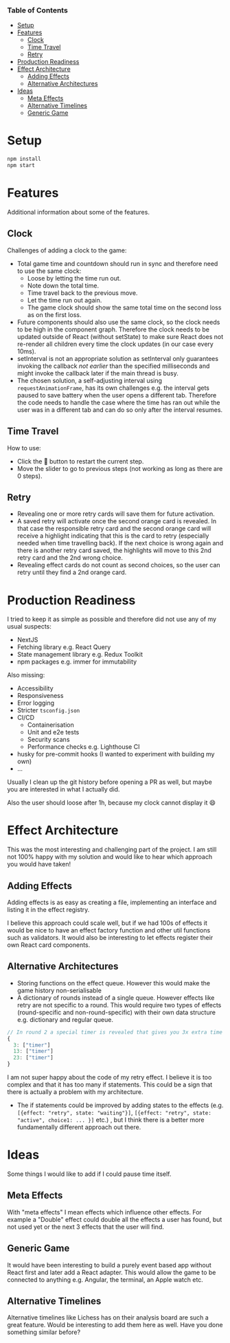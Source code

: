 ### Table of Contents

- [Setup](#setup)
- [Features](#features)
    - [Clock](#clock)
    - [Time Travel](#time-travel)
    - [Retry](#retry)
- [Production Readiness](#production-readiness)
- [Effect Architecture](#effect-architecture)
    - [Adding Effects](#adding-effects)
    - [Alternative Architectures](#alternative-architectures)
- [Ideas](#Ideas)
    - [Meta Effects](#meta-effects)
    - [Alternative Timelines](#alternative-timelines)
    - [Generic Game](#generic-game)

# Setup
```bash
npm install
npm start
```
# Features
Additional information about some of the features.

## Clock
Challenges of adding a clock to the game:
- Total game time and countdown should run in sync and therefore need to use the same clock:
    - Loose by letting the time run out.
    - Note down the total time.
    - Time travel back to the previous move.
    - Let the time run out again.
    - The game clock should show the same total time on the second loss as on the first loss.
- Future components should also use the same clock, so the clock needs to be high in the component graph. Therefore the clock needs to be updated outside of React (without setState) to make sure React does not re-render all children every time the clock updates (in our case every 10ms).
- setInterval is not an appropriate solution as setInterval only guarantees invoking the callback *not earlier* than the specified milliseconds and might invoke the callback later if the main thread is busy.
- The chosen solution, a self-adjusting interval using `requestAnimationFrame`, has its own challenges e.g. the interval gets paused to save battery when the user opens a different tab. Therefore the code needs to handle the case where the time has ran out while the user was in a different tab and can do so only after the interval resumes.

## Time Travel
How to use:
- Click the 🐾 button to restart the current step.
- Move the slider to go to previous steps (not working as long as there are 0 steps).

## Retry

- Revealing one or more retry cards will save them for future activation.
- A saved retry will activate once the second orange card is revealed. In that case the responsible retry card and the second orange card will receive a highlight indicating that this is the card to retry (especially needed when time travelling back). If the next choice is wrong again and there is another retry card saved, the highlights will move to this 2nd retry card and the 2nd wrong choice.
- Revealing effect cards do not count as second choices, so the user can retry until they find a 2nd orange card.

# Production Readiness
I tried to keep it as simple as possible and therefore did not use any of my usual suspects:
- NextJS
- Fetching library e.g. React Query
- State management library e.g. Redux Toolkit
- npm packages e.g. immer for immutability

Also missing:
- Accessibility
- Responsiveness
- Error logging
- Stricter `tsconfig.json`
- CI/CD
    - Containerisation
    - Unit and e2e tests
    - Security scans
    - Performance checks e.g. Lighthouse CI
- husky for pre-commit hooks (I wanted to experiment with building my own)
- ...

Usually I clean up the git history before opening a PR as well, but maybe you are interested in what I actually did.

Also the user should loose after 1h, because my clock cannot display it 😄

# Effect Architecture

This was the most interesting and challenging part of the project. I am still not 100% happy with my solution and would like to hear which approach you would have taken!

## Adding Effects
Adding effects is as easy as creating a file, implementing an interface and listing it in the effect registry.

I believe this approach could scale well, but if we had 100s of effects it would be nice to have an effect factory function and other util functions such as validators. It would also be interesting to let effects register their own React card components.

## Alternative Architectures

- Storing functions on the effect queue. However this would make the game history non-serialisable
- A dictionary of rounds instead of a single queue. However effects like retry are not specific to a round. This would require two types of effects (round-specific and non-round-specific) with their own data structure e.g. dictionary and regular queue.
```ts
// In round 2 a special timer is revealed that gives you 3x extra time every 10 moves
{
  3: ["timer"]
  13: ["timer"]
  23: ["timer"]
}
```
I am not super happy about the code of my retry effect. I believe it is too complex and that it has too many if statements. This could be a sign that there is actually a problem with my architecture.
- The if statements could be improved by adding states to the effects (e.g. `[{effect: "retry", state: "waiting"}]`, `[{effect: "retry", state: "active", choice1: ... }]` etc.) , but I think there is a better more fundamentally different approach out there.

# Ideas
Some things I would like to add if I could pause time itself.

## Meta Effects
With "meta effects" I mean effects which influence other effects. For example a "Double" effect could double all the effects a user has found, but not used yet or the next 3 effects that the user will find.

## Generic Game
It would have been interesting to build a purely event based app without React first and later add a React adapter. This would allow the game to be connected to anything e.g. Angular, the terminal, an Apple watch etc.

## Alternative Timelines
Alternative timelines like Lichess has on their analysis board are such a great feature. Would be interesting to add them here as well. Have you done something similar before?
